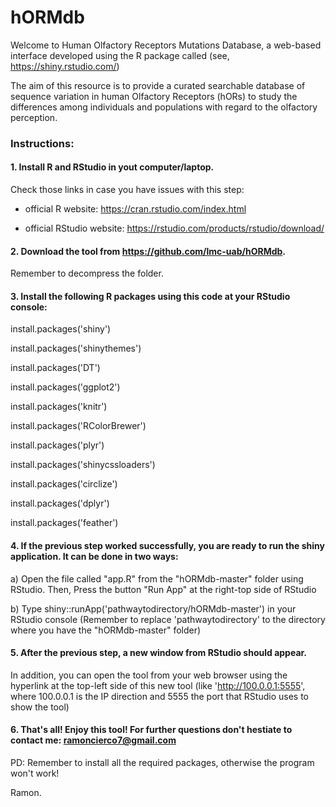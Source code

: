 # hORMdb

Welcome to Human Olfactory Receptors Mutations Database, a web-based interface developed using the R package called (see, https://shiny.rstudio.com/)

The aim of this resource is to provide a curated searchable database of sequence variation in human Olfactory Receptors (hORs) to study the differences among individuals and populations with regard to the olfactory perception. 

### Instructions:

#### 1. Install R and RStudio in yout computer/laptop.

Check those links in case you have issues with this step:

- official R website: https://cran.rstudio.com/index.html

- official RStudio website: https://rstudio.com/products/rstudio/download/
  
#### 2. Download the tool from https://github.com/lmc-uab/hORMdb. 

Remember to decompress the folder.

#### 3. Install the following R packages using this code at your RStudio console:

install.packages('shiny')

install.packages('shinythemes')

install.packages('DT')

install.packages('ggplot2')

install.packages('knitr')

install.packages('RColorBrewer')

install.packages('plyr')

install.packages('shinycssloaders')

install.packages('circlize')

install.packages('dplyr')

install.packages('feather')

#### 4. If the previous step worked successfully, you are ready to run the shiny application. It can be done in two ways:
   
a) Open the file called "app.R" from the "hORMdb-master" folder using RStudio. Then, Press the button "Run App" at the right-top side of RStudio
   
b) Type shiny::runApp('pathwaytodirectory/hORMdb-master') in your RStudio console (Remember to replace 'pathwaytodirectory' to the directory where you have the "hORMdb-master" folder)

#### 5. After the previous step, a new window from RStudio should appear. 
In addition, you can open the tool from your web browser using the hyperlink at the top-left side of this new tool (like 'http://100.0.0.1:5555', where 100.0.0.1 is the IP direction and 5555 the port that RStudio uses to show the tool)

#### 6. That's all! Enjoy this tool! For further questions don't hestiate to contact me: ramoncierco7@gmail.com

PD: Remember to install all the required packages, otherwise the program won't work!

Ramon.
